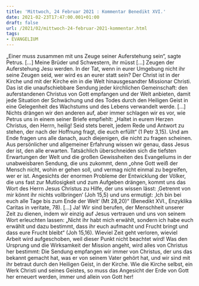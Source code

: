 ```yaml
---
title: 'Mittwoch, 24 Februar 2021 : Kommentar Benedikt XVI.'
date: 2021-02-23T17:47:00.001+01:00
draft: false
url: /2021/02/mittwoch-24-februar-2021-kommentar.html
tags: 
- EVANGELIUM
---
```


„Einer muss zusammen mit uns Zeuge seiner Auferstehung sein“, sagte Petrus. \[…\] Meine Brüder und Schwestern, ihr müsst \[…\] Zeugen der Auferstehung Jesu werden. In der Tat, wenn in eurer Umgebung nicht ihr seine Zeugen seid, wer wird es an eurer statt sein? Der Christ ist in der Kirche und mit der Kirche ein in die Welt hinausgesandter Missionar Christi. Das ist die unaufschiebbare Sendung jeder kirchlichen Gemeinschaft: den auferstandenen Christus von Gott empfangen und der Welt anbieten, damit jede Situation der Schwächung und des Todes durch den Heiligen Geist in eine Gelegenheit des Wachstums und des Lebens verwandelt werde. \[…\] Nichts drängen wir den anderen auf, aber immer schlagen wir es vor, wie Petrus uns in einem seiner Briefe empfiehlt: „Haltet in eurem Herzen Christus, den Herrn, heilig! Seid stets bereit, jedem Rede und Antwort zu stehen, der nach der Hoffnung fragt, die euch erfüllt“ (1 Petr 3,15). Und am Ende fragen uns alle danach, auch diejenigen, die nicht zu fragen scheinen. Aus persönlicher und allgemeiner Erfahrung wissen wir genau, dass Jesus der ist, den alle erwarten. Tatsächlich überschneiden sich die tiefsten Erwartungen der Welt und die großen Gewissheiten des Evangeliums in der unabweisbaren Sendung, die uns zukommt, denn „ohne Gott weiß der Mensch nicht, wohin er gehen soll, und vermag nicht einmal zu begreifen, wer er ist. Angesichts der enormen Probleme der Entwicklung der Völker, die uns fast zur Mutlosigkeit und zum Aufgeben drängen, kommt uns das Wort des Herrn Jesus Christus zu Hilfe, der uns wissen lässt: ‚Getrennt von mir könnt ihr nichts vollbringen‘ (Joh 15,5) und uns ermutigt: ‚Ich bin bei euch alle Tage bis zum Ende der Welt‘ (Mt 28,20)“ (Benedikt XVI., Enzyklika Caritas in veritate, 78). \[…\] Ja! Wir sind berufen, der Menschheit unserer Zeit zu dienen, indem wir einzig auf Jesus vertrauen und uns von seinem Wort erleuchten lassen: „Nicht ihr habt mich erwählt, sondern ich habe euch erwählt und dazu bestimmt, dass ihr euch aufmacht und Frucht bringt und dass eure Frucht bleibt“ (Joh 15,16). Wieviel Zeit geht verloren, wieviel Arbeit wird aufgeschoben, weil dieser Punkt nicht beachtet wird! Was den Ursprung und die Wirksamkeit der Mission angeht, wird alles von Christus her bestimmt: Die Sendung empfangen wir immer von Christus, der uns das bekannt gemacht hat, was er von seinem Vater gehört hat, und wir sind mit ihr betraut durch den Heiligen Geist, in der Kirche. Wie die Kirche selbst, ein Werk Christi und seines Geistes, so muss das Angesicht der Erde von Gott her erneuert werden, immer und allein von Gott her!